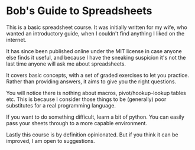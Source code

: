 # Bob's Guide to Spreadsheets

This is a basic spreadsheet course.  It was initially written for my wife, who
wanted an introductory guide, when I couldn't find anything I liked on the
internet.

It has since been published online under the MIT license in case anyone else
finds it useful, and because I have the sneaking suspicion it's not the last
time anyone will ask me about spreadsheets.

It covers basic concepts, with a set of graded exercises to let you practice.
Rather than providing answers, it aims to give you the right questions.

You will notice there is nothing about macros, pivot/hookup-lookup tables etc.
This is because I consider those things to be (generally) poor substitutes for a
real programming language.

If you want to do something difficult, learn a bit of python.  You can easily
pass your sheets through to a more capable environment.

Lastly this course is by definition opinionated.  But if you think it can be
improved, I am open to suggestions.
